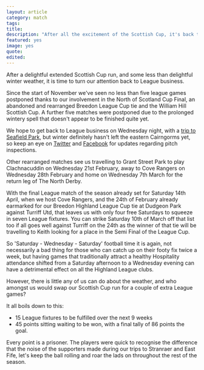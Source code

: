 ```yaml
---
layout: article
category: match
tags:
title:
description: "After all the excitement of the Scottish Cup, it's back to League business for Brora Rangers"
featured: yes
image: yes
quote:
edited:
---
```

After a delightful extended Scottish Cup run, and some less than delightful winter weather, it is time to turn our attention back to League business.

Since the start of November we've seen no less than five league games postponed thanks to our involvement in the North of Scotland Cup Final, an abandoned and rearranged Breedon League Cup tie and the William Hill Scottish Cup. A further five matches were postponed due to the prolonged wintery spell that doesn't appear to be finished quite yet.

We hope to get back to League business on Wednesday night, with a [trip to Seafield Park](/2018/02/14/strathspey-away/), but winter definitely hasn't left the eastern Cairngorms yet, so keep an eye on [Twitter](https://twitter.com/brorarangers) and [Facebook](https://www.facebook.com/brorarangersfc/) for updates regarding pitch inspections.

Other rearranged matches see us travelling to Grant Street Park to play Clachnacuddin on Wednesday 21st February, away to Cove Rangers on Wednesday 28th February and home on Wednesday 7th March for the return leg of The North Derby.

With the final League match of the season already set for Saturday 14th April, when we host Cove Rangers, and the 24th of February already earmarked for our Breedon Highland League Cup tie at Dudgeon Park against Turriff Utd, that leaves us with only four free Saturdays to squeeze in seven League fixtures. You can strike Saturday 10th of March off that list too if all goes well against Turriff on the 24th as the winner of that tie will be travelling to Keith looking for a place in the Semi Final of the League Cup.

So 'Saturday - Wednesday - Saturday' football time it is again, not necessarily a bad thing for those who can catch up on their footy fix twice a week, but having games that traditionally attract a healthy Hospitality attendance shifted from a Saturday afternoon to a Wednesday evening can have a detrimental effect on all the Highland League clubs.

However, there is little any of us can do about the weather, and who amongst us would swap our Scottish Cup run for a couple of extra League games?

It all boils down to this:

 - 15 League fixtures to be fulfilled over the next 9 weeks
 - 45 points sitting waiting to be won, with a final tally of 86 points the goal.

Every point is a prisoner. The players were quick to recognise the difference that the noise of the supporters made during our trips to Stranraer and East Fife, let's keep the ball rolling and roar the lads on throughout the rest of the season.
